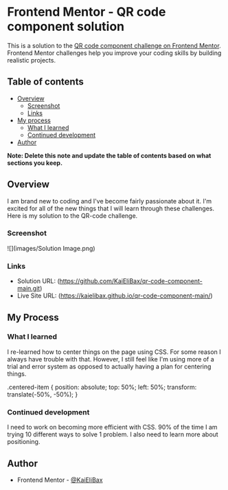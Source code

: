 # Frontend Mentor - QR code component solution

This is a solution to the [QR code component challenge on Frontend Mentor](https://www.frontendmentor.io/challenges/qr-code-component-iux_sIO_H). Frontend Mentor challenges help you improve your coding skills by building realistic projects.

## Table of contents

- [Overview](#overview)
  - [Screenshot](#screenshot)
  - [Links](#links)
- [My process](#my-process)
  - [What I learned](#what-i-learned)
  - [Continued development](#continued-development)
- [Author](#author)

**Note: Delete this note and update the table of contents based on what sections you keep.**

## Overview

I am brand new to coding and I've become fairly passionate about it. I'm excited for all of the new things that I will learn through these challenges. Here is my solution to the QR-code challenge.

### Screenshot

![](images/Solution Image.png)


### Links

- Solution URL: (https://github.com/KaiEliBax/qr-code-component-main.git)
- Live Site URL: (https://kaielibax.github.io/qr-code-component-main/)

## My Process

### What I learned

I re-learned how to center things on the page using CSS. For some reason I always have trouble with that. However, I still feel like I'm using more of a trial and error system as opposed to actually having a plan for centering things.

.centered-item {
  position: absolute;
  top: 50%;
  left: 50%;
  transform: translate(-50%, -50%);
}


### Continued development

I need to work on becoming more efficient with CSS. 90% of the time I am trying 10 different ways to solve 1 problem. I also need to learn more about positioning.

## Author

- Frontend Mentor - [@KaiEliBax](https://www.frontendmentor.io/profile/KaiEliBax)
